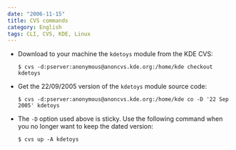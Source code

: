 ```yaml
---
date: "2006-11-15"
title: CVS commands
category: English
tags: CLI, CVS, KDE, Linux
---
```


- Download to your machine the `kdetoys` module from the KDE CVS:

  ```shell-session
  $ cvs -d:pserver:anonymous@anoncvs.kde.org:/home/kde checkout kdetoys
  ```

- Get the 22/09/2005 version of the `kdetoys` module source code:

  ```shell-session
  $ cvs -d:pserver:anonymous@anoncvs.kde.org:/home/kde co -D '22 Sep 2005' kdetoys
  ```

- The `-D` option used above is sticky. Use the following command when you no longer want to keep the dated version:

  ```shell-session
  $ cvs up -A kdetoys
  ```
